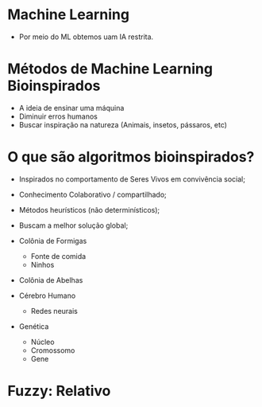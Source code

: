 # Machine Learning

- Por meio do ML obtemos uam IA restrita.

# Métodos de Machine Learning Bioinspirados

- A ideia de ensinar uma máquina 
- Diminuir erros humanos
- Buscar inspiração na natureza (Animais, insetos, pássaros, etc)

# O que são algoritmos bioinspirados?

- Inspirados no comportamento de Seres Vivos em convivência social;
- Conhecimento Colaborativo / compartilhado;
- Métodos heurísticos (não determinísticos);
- Buscam a melhor solução global;

- Colônia de Formigas
    * Fonte de comida
    * Ninhos 

- Colônia de Abelhas

- Cérebro Humano
    * Redes neurais

- Genética
    * Núcleo
    * Cromossomo 
    * Gene

# Fuzzy: Relativo
